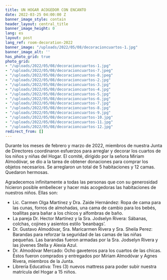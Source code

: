 ```yaml
---
title: UN HOGAR ACOGEDOR CON ENCANTO
date: 2022-03-25 04:00:00 Z
banner_image_style: contain
header_layout: central_title
banner_image_height: 0
lang: es
layout: post
lang_ref: room-decoration-2022
banner_image: "/uploads/2022/05/08/decoracioncuartos-1.jpg"
banner_image_alt: ''
has_photo_grid: true
photo_grid:
- "/uploads/2022/05/08/decoracioncuartos-1.jpg"
- "/uploads/2022/05/08/decoracioncuartos-7.jpeg"
- "/uploads/2022/05/08/decoracioncuartos-8.jpeg"
- "/uploads/2022/05/08/decoracioncuartos-2.jpg"
- "/uploads/2022/05/08/decoracioncuartos-3.jpg"
- "/uploads/2022/05/08/decoracioncuartos-4.jpg"
- "/uploads/2022/05/08/decoracioncuartos-5.jpg"
- "/uploads/2022/05/08/decoracioncuartos-6.jpg"
- "/uploads/2022/05/08/decoracioncuartos-7.jpg"
- "/uploads/2022/05/08/decoracioncuartos-8.jpg"
- "/uploads/2022/05/08/decoracioncuartos-9.jpg"
- "/uploads/2022/05/08/decoracioncuartos-10.jpg"
- "/uploads/2022/05/08/decoracioncuartos-11.jpg"
- "/uploads/2022/05/08/decoracioncuartos-12.jpg"
redirect_from: []
---
```


Durante los meses de febrero y marzo de 2022, miembros de nuestra Junta de Directores coordinaron esfuerzos para arreglar y decorar los cuartos de los niños y niñas del Hogar. El comité, dirigido por la señora Miriam Almodóvar, se dio a la tarea de obtener donaciones para comprar los objetos necesarios. Se arreglaron un total de 5 habitaciones y 12 camas. Quedaron hermosas.

Agradecemos infinitamente a todas las personas que con su generosidad hicieron posible embellecer y hacer más acogedoras las habitaciones de nuestros niños. Ellas son:

* Lic. Carmen Olga Martínez y Dra. Zaide Hernández: Ropa de cama para las cunas, forros de almohadas, una cama de cambio para los bebés, toallitas para bañar a los chicos y alfombras de baño.
* La pareja Dr. Hector Martínez y la Sra. Jodselyn Rivera: Sábanas, colchas, cojines y asientos estilo ‘beanbags’.
* Dr. Gustavo Almodóvar, Sra. Maricarmen Rivera y Sra. Sheila Perez: Barandas para reforzar la seguridad de las camas de las niñas pequeñas. Las barandas fueron armadas por la Sra. Jodselyn Rivera y las jóvenes Stella y Alexia Azul.
* Dr. Almodóvar Mercado: Ocho gaveteros para los cuartos de las chicas. Éstos fueron comprados y entregados por Miriam Almodóvar y Agnes Rivera, miembros de la Junta.
* Librería Educativa: Tres (3) nuevos mattress para poder subir nuestra matrícula del Hogar a 15 niños.
